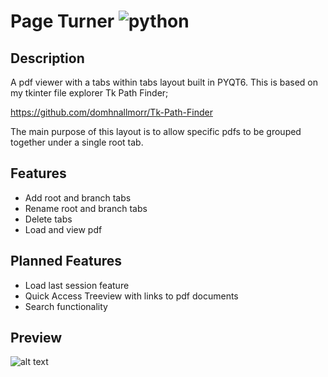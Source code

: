 # Page Turner ![python](https://img.shields.io/badge/python-3.6+-blue)

## Description
A pdf viewer with a tabs within tabs layout built in PYQT6. This is based on my tkinter file explorer Tk Path Finder;

https://github.com/domhnallmorr/Tk-Path-Finder

The main purpose of this layout is to allow specific pdfs to be grouped together under a single root tab.

## Features
- Add root and branch tabs
- Rename root and branch tabs
- Delete tabs
- Load and view pdf 

## Planned Features
- Load last session feature
- Quick Access Treeview with links to pdf documents
- Search functionality

## Preview
![alt text](https://imgur.com/ryNuFyK.jpg)
